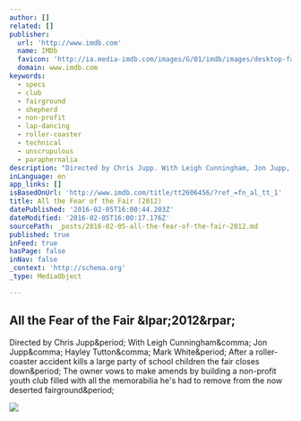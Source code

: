 ```yaml
---
author: []
related: []
publisher:
  url: 'http://www.imdb.com'
  name: IMDb
  favicon: 'http://ia.media-imdb.com/images/G/01/imdb/images/desktop-favicon-2165806970._CB379390718_.ico'
  domain: www.imdb.com
keywords:
  - specs
  - club
  - fairground
  - shepherd
  - non-profit
  - lap-dancing
  - roller-coaster
  - technical
  - unscrupulous
  - paraphernalia
description: "Directed by Chris Jupp. With Leigh Cunningham, Jon Jupp, Hayley Tutton, Mark White. After a roller-coaster accident kills a large party of school children the fair closes down. The owner vows to make amends by building a non-profit youth club filled with all the memorabilia he's had to remove from the now deserted fairground."
inLanguage: en
app_links: []
isBasedOnUrl: 'http://www.imdb.com/title/tt2606456/?ref_=fn_al_tt_1'
title: All the Fear of the Fair (2012)
datePublished: '2016-02-05T16:00:44.203Z'
dateModified: '2016-02-05T16:00:17.176Z'
sourcePath: _posts/2016-02-05-all-the-fear-of-the-fair-2012.md
published: true
inFeed: true
hasPage: false
inNav: false
_context: 'http://schema.org'
_type: MediaObject

---
```

<article style=""><h1>All the Fear of the Fair &amp;lpar;2012&amp;rpar;</h1><p>Directed by Chris Jupp&amp;period; With Leigh Cunningham&amp;comma; Jon Jupp&amp;comma; Hayley Tutton&amp;comma; Mark White&amp;period; After a roller-coaster accident kills a large party of school children the fair closes down&amp;period; The owner vows to make amends by building a non-profit youth club filled with all the memorabilia he's had to remove from the now deserted fairground&amp;period;</p><img src="http://ia.media-imdb.com/images/G/01/imdb/images/logos/imdb_fb_logo-1730868325._CB306318125_.png" /></article>